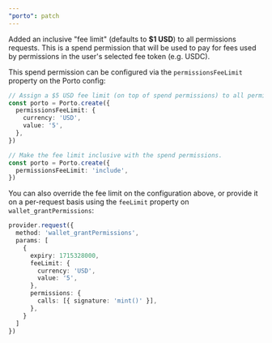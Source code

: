 ```yaml
---
"porto": patch
---
```


Added an inclusive "fee limit" (defaults to **$1 USD**) to all permissions requests. 
This is a spend permission that will be used to pay for fees used by permissions
in the user's selected fee token (e.g. USDC).

This spend permission can be configured via the `permissionsFeeLimit` property on the
Porto config:

```ts
// Assign a $5 USD fee limit (on top of spend permissions) to all permissions requests.
const porto = Porto.create({
  permissionsFeeLimit: {
    currency: 'USD',
    value: '5',
  },
})

// Make the fee limit inclusive with the spend permissions.
const porto = Porto.create({
  permissionsFeeLimit: 'include',
})
```

You can also override the fee limit on the configuration above, or provide it on a per-request basis
using the `feeLimit` property on `wallet_grantPermissions`:

```ts
provider.request({
  method: 'wallet_grantPermissions',
  params: [
    {
      expiry: 1715328000,
      feeLimit: {
        currency: 'USD',
        value: '5',
      },
      permissions: {
        calls: [{ signature: 'mint()' }],
      },
    }
  ]
})
```